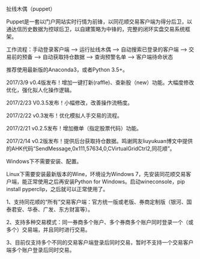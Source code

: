 扯线木偶（puppet）

Puppet是一套以门户网站实时行情为前锋，以同花顺交易客户端为得分后卫，以通达信历史数据为控球后卫，以自建策略为中锋的，完整的闭环实盘交易系统框架。

工作流程：手动登录客户端 --> 运行扯线木偶 --> 自动搜索已登录的客户端 --> 交易前的预备 --> 自动获取持仓数据 --> 查询预警名单 --> 客户端待命状态

推荐使用最新版的Anaconda3，或者Python 3.5+。

2017/3/9 v0.4版发布！增加一键打新(raffle)、查新股（new）功能。大幅度修改优化，强化拟人化操作逻辑。

2017/2/23 V0.3.5发布！小幅修改，改善操作流畅度。

2017/2/22 v0.3发布！优化模拟人手交易的流程。

2017/2/21 v0.2.5发布！增加撤单（指定股票代码）功能。

2017/2/14 v0.2版发布！提供后台获取持仓数据。鸣谢网友liuyukuan博文中提供的AHK代码“SendMessage,0x111,57634,0,CVirtualGridCtrl2,同花顺”。

Windows下不需要安装、配置。

Linux下需要安装最新版本的Wine，环境设为Windows 7，先安装同花顺交易客户端，能正常使用之后再安装Python for Windows。启动wineconsole，pip install pyperclip，之后就可以正常使用了。

1、支持同花顺的“所有”交易客户端：官方统一版或老版、券商定制版（银河、国泰君安、华泰、广发、东方财富等）。

2、支持多种交易模式：同一券商多个账户、多个券商多个账户同时登录一个（或多个）交易端，并且同时进行交易。

3、目前仅支持多个不同的交易客户端登录后同时交易，暂时不支持一个交易客户端多个账户登录后同时交易。
